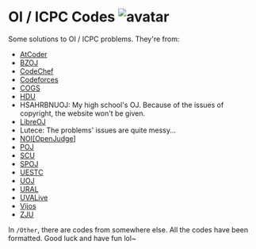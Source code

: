 # OI / ICPC Codes ![avatar](https://www.gravatar.com/avatar/db46c601e36b86f9f275e9349e798149?s=100&d=mm&r=g)

Some solutions to OI / ICPC problems. They're from:

- [AtCoder](https://atcoder.jp/)
- [BZOJ](https://darkbzoj.tk/)
- [CodeChef](https://www.codechef.com/)
- [Codeforces](https://codeforces.com/)
- [COGS](http://cogs.pro:8081/cogs/)
- [HDU](http://acm.hdu.edu.cn/)
- HSAHRBNUOJ: My high school's OJ. Because of the issues of copyright, the website won't be given.
- [LibreOJ](https://loj.ac/)
- Lutece: The problems' issues are quite messy...
- [NOI[OpenJudge]](http://noi.openjudge.cn/)
- [POJ](http://poj.org/)
- [SCU](http://acm.scu.edu.cn/soj/)
- [SPOJ](https://www.spoj.com/)
- [UESTC](https://acm.uestc.edu.cn/home)
- [UOJ](https://uoj.ac/)
- [URAL](https://acm.timus.ru/)
- [UVALive](https://icpcarchive.ecs.baylor.edu/index.php)
- [Vijos](https://vijos.org/)
- [ZJU](http://acm.zju.edu.cn/onlinejudge/)

In `/Other`, there are codes from somewhere else. All the codes have been formatted. Good luck and have fun lol~
